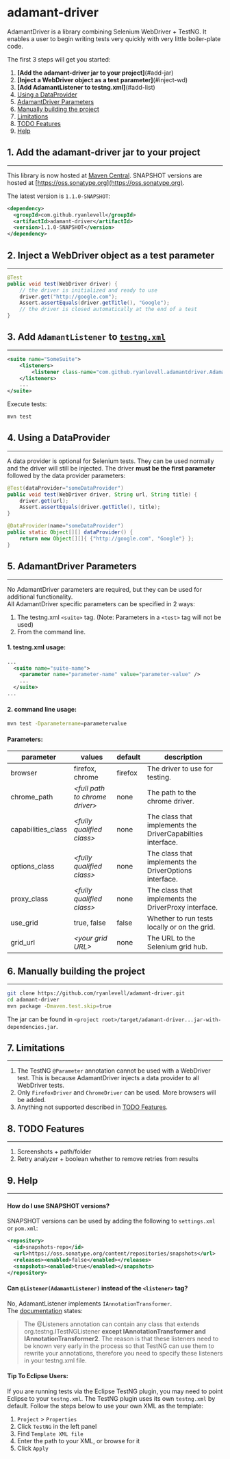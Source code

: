 # **adamant-driver**

AdamantDriver is a library combining Selenium WebDriver + TestNG. It enables a user to begin writing tests very quickly with very little boiler-plate code.

The first 3 steps will get you started:

1. **[Add the adamant-driver jar to your project]**(#add-jar)
2. **[Inject a WebDriver object as a test parameter]**(#inject-wd)
3. **[Add AdamantListener to testng.xml]**(#add-list)
4. [Using a DataProvider](#dp)
5. [AdamantDriver Parameters](#test-params)
6. [Manually building the project](#manual-build)
7. [Limitations](#limitations)
8. [TODO Features](#todo)
9. [Help](#help)

## 1. Add the adamant-driver jar to your project<a name="add-jar"></a>
---
This library is now hosted at [Maven Central](http://mvnrepository.com/artifact/com.github.ryanlevell/adamant-driver). SNAPSHOT versions are hosted at [https://oss.sonatype.org](https://oss.sonatype.org).

The latest version is ```1.1.0-SNAPSHOT```:
```XML
<dependency>
  <groupId>com.github.ryanlevell</groupId>
  <artifactId>adamant-driver</artifactId>
  <version>1.1.0-SNAPSHOT</version>
</dependency>
```

## 2. Inject a WebDriver object as a test parameter<a name="inject-wd"></a>
---
```JAVA
@Test
public void test(WebDriver driver) {
    // the driver is initialized and ready to use
    driver.get("http://google.com");
    Assert.assertEquals(driver.getTitle(), "Google");
    // the driver is closed automatically at the end of a test
}
```

## 3. Add ```AdamantListener``` to [```testng.xml```](http://testng.org/doc/documentation-main.html#testng-xml)<a name="add-list"></a>
---
```XML
<suite name="SomeSuite">
	<listeners>
		<listener class-name="com.github.ryanlevell.adamantdriver.AdamantListener" />
	</listeners>
	...
</suite>
```

Execute tests:
```BASH
mvn test
```

## 4. Using a DataProvider<a name="dp"></a>
---
A data provider is optional for Selenium tests. They can be used normally and the driver will still be injected. The driver **must be the first parameter** followed by the data provider parameters:

```JAVA
@Test(dataProvider="someDataProvider")
public void test(WebDriver driver, String url, String title) {
    driver.get(url);
    Assert.assertEquals(driver.getTitle(), title);
}

@DataProvider(name="someDataProvider")
public static Object[][] dataProvider() {
    return new Object[][]{ {"http://google.com", "Google"} };
}
```

## 5. AdamantDriver Parameters<a name="test-params"></a>
---
No AdamantDriver parameters are required, but they can be used for additional functionality.  
All AdamantDriver specific parameters can be specified in 2 ways:  
1. The testng.xml ```<suite>``` tag. (Note: Parameters in a ```<test>``` tag will not be used)
2. From the command line.

#### 1. testng.xml usage:
```XML
...
  <suite name="suite-name">
    <parameter name="parameter-name" value="parameter-value" />
    ...
  </suite>
...
```

#### 2. command line usage:
```BASH
mvn test -Dparametername=parametervalue
```

#### Parameters:
| parameter          | values                             | default | description                    |
|--------------------|------------------------------------|---------|--------------------------------|
| browser            | firefox, chrome                    | firefox | The driver to use for testing. |
| chrome_path        | *&lt;full path to chrome driver&gt;* | none    | The path to the chrome driver. |
| capabilities_class | *&lt;fully qualified class&gt;*      | none    | The class that implements the DriverCapabilties interface. |
| options_class      | *&lt;fully qualified class&gt;*      | none    | The class that implements the DriverOptions interface. |
| proxy_class        | *&lt;fully qualified class&gt;*      | none    | The class that implements the DriverProxy interface. |
| use_grid           | true, false                        | false   | Whether to run tests locally or on the grid. |
| grid_url           | *&lt;your grid URL&gt;*              | none    | The URL to the Selenium grid hub. |


## 6. Manually building the project<a name="manual-build"></a>
---
```bash
git clone https://github.com/ryanlevell/adamant-driver.git
cd adamant-driver
mvn package -Dmaven.test.skip=true
```
The jar can be found in ```<project root>/target/adamant-driver...jar-with-dependencies.jar```.

## 7. Limitations<a name="limitations"></a>
---
1. The TestNG ```@Parameter``` annotation cannot be used with a WebDriver test. This is because AdamantDriver injects a data provider to all WebDriver tests.
2. Only ```FirefoxDriver``` and ```ChromeDriver``` can be used. More browsers will be added.
3. Anything not supported described in [TODO Features](#todo).


## 8. TODO Features<a name="todo"></a>
---
1. Screenshots + path/folder
2. Retry analyzer + boolean whether to remove retries from results

## 9. Help<a name="help"></a>
---

#### How do I use SNAPSHOT versions?
SNAPSHOT versions can be used by adding the following to ```settings.xml``` or ```pom.xml```:
```XML
<repository>
  <id>snapshots-repo</id>
  <url>https://oss.sonatype.org/content/repositories/snapshots</url>
  <releases><enabled>false</enabled></releases>
  <snapshots><enabled>true</enabled></snapshots>
</repository>
```

#### Can ```@Listener(AdamantListener)``` instead of the ```<listener>``` tag?
No, AdamantListener implements ```IAnnotationTransformer```.  
The [documentation](http://testng.org/doc/documentation-main.html#listeners-testng-xml) states:
>The @Listeners annotation can contain any class that extends org.testng.ITestNGListener
**except IAnnotationTransformer and IAnnotationTransformer2**. The reason is that these
listeners need to be known very early in the process so that TestNG can use them to
rewrite your annotations, therefore you need to specify these listeners in your
testng.xml file.

#### Tip To Eclipse Users:
If you are running tests via the Eclipse TestNG plugin, you may need to point Eclipse to your ```testng.xml```. The TestNG plugin uses its own ```testng.xml``` by default. Follow the steps below to use your own XML as the template:

1. ```Project``` > ```Properties```
2. Click ```TestNG``` in the left panel
3. Find ```Template XML file```
4. Enter the path to your XML, or browse for it
5. Click ```Apply```
